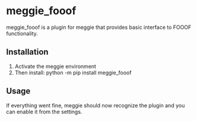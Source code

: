 # meggie\_fooof

meggie\_fooof is a plugin for meggie that provides basic interface to FOOOF functionality.

## Installation

1. Activate the meggie environment
1. Then install: python -m pip install meggie\_fooof

## Usage

If everything went fine, meggie should now recognize the plugin and you can enable it from the settings.

